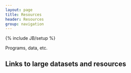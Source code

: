 ```yaml
---
layout: page
title: Resources
header: Resources
group: navigation
---
```

{% include JB/setup %}

Programs, data, etc.

## Links to large datasets and resources

